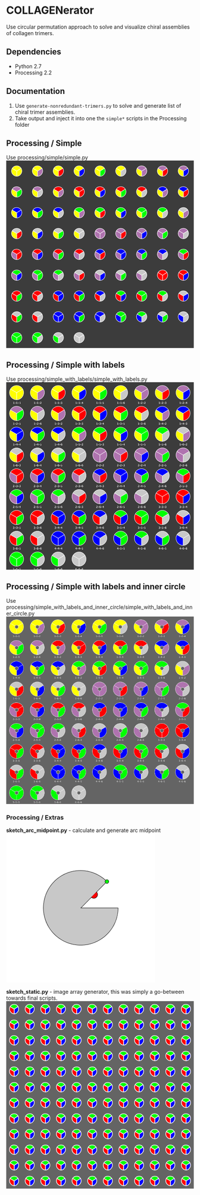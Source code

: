 # COLLAGENerator
Use circular permutation approach to solve and visualize chiral assemblies of collagen trimers.

## Dependencies
- Python 2.7
- Processing 2.2
 
## Documentation

1. Use `generate-nonredundant-trimers.py` to solve and generate list of chiral trimer assemblies.
2. Take output and inject it into one the `simple*` scripts in the Processing folder

## Processing / Simple
Use processing/simple/simple.py
![Alt text](processing/simple/simple.png?raw=true)

## Processing / Simple with labels
Use processing/simple_with_labels/simple_with_labels.py
![Alt text](processing/simple_with_labels/simple_with_labels.png?raw=true)

## Processing / Simple with labels and inner circle
Use processing/simple_with_labels_and_inner_circle/simple_with_labels_and_inner_circle.py
![Alt text](processing/simple_with_labels_and_inner_circle/simple_with_labels_and_inner_circle.png?raw=true)


### Processing / Extras
**sketch_arc_midpoint.py** - calculate and generate arc midpoint
![Alt text](processing/extras/sketch_arc_midpoint/sketch_arc_midpoint.png?raw=true)

**sketch_static.py** - image array generator, this was simply a go-between towards final scripts.
![Alt text](processing/extras/sketch_static/sketch_static.png?raw=true)

